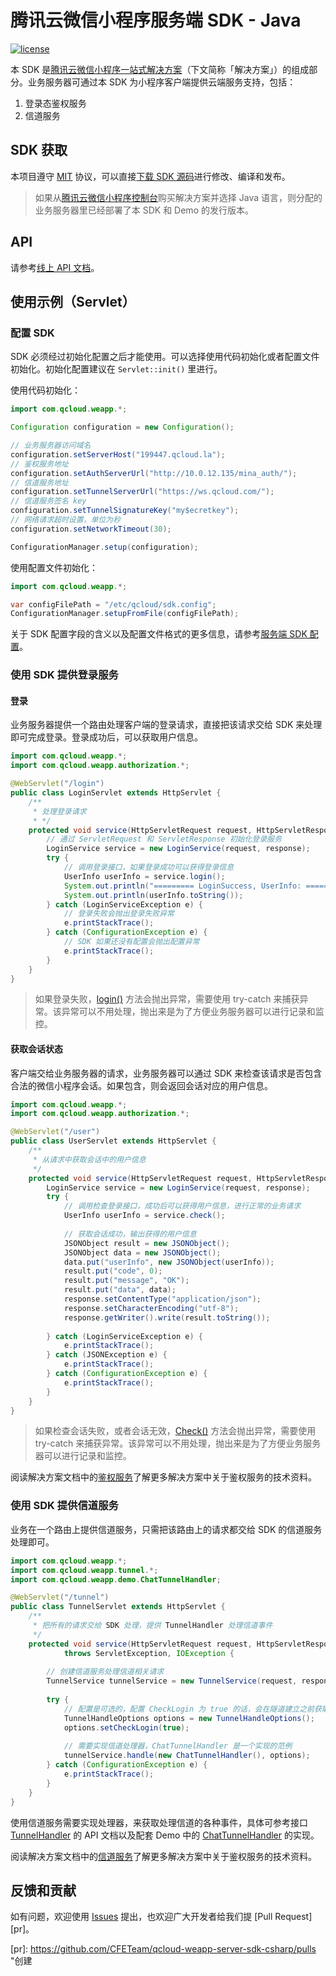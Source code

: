 腾讯云微信小程序服务端 SDK - Java
=================================

[![license](https://img.shields.io/github/license/tencentyun/weapp-java-server-sdk.svg?style=flat-square)](LICENSE)

本 SDK 是[腾讯云微信小程序一站式解决方案][weapp-solution]（下文简称「解决方案」）的组成部分。业务服务器可通过本 SDK 为小程序客户端提供云端服务支持，包括：

1. 登录态鉴权服务
2. 信道服务

## SDK 获取

本项目遵守 [MIT](LICENSE) 协议，可以直接[下载 SDK 源码][sdk-download]进行修改、编译和发布。

> 如果从[腾讯云微信小程序控制台][la-console]购买解决方案并选择 Java 语言，则分配的业务服务器里已经部署了本 SDK 和 Demo 的发行版本。

## API

请参考[线上 API 文档][api-url]。

## 使用示例（Servlet）

### 配置 SDK

SDK 必须经过初始化配置之后才能使用。可以选择使用代码初始化或者配置文件初始化。初始化配置建议在 `Servlet::init()` 里进行。

使用代码初始化：

```java
import com.qcloud.weapp.*;

Configuration configuration = new Configuration();

// 业务服务器访问域名
configuration.setServerHost("199447.qcloud.la");
// 鉴权服务地址
configuration.setAuthServerUrl("http://10.0.12.135/mina_auth/");
// 信道服务地址
configuration.setTunnelServerUrl("https://ws.qcloud.com/");
// 信道服务签名 key
configuration.setTunnelSignatureKey("my$ecretkey");
// 网络请求超时设置，单位为秒
configuration.setNetworkTimeout(30);

ConfigurationManager.setup(configuration);
```

使用配置文件初始化：

```java
import com.qcloud.weapp.*;

var configFilePath = "/etc/qcloud/sdk.config";
ConfigurationManager.setupFromFile(configFilePath);
```

关于 SDK 配置字段的含义以及配置文件格式的更多信息，请参考[服务端 SDK 配置][sdk-config-wiki]。

### 使用 SDK 提供登录服务

#### 登录

业务服务器提供一个路由处理客户端的登录请求，直接把该请求交给 SDK 来处理即可完成登录。登录成功后，可以获取用户信息。

```java
import com.qcloud.weapp.*;
import com.qcloud.weapp.authorization.*;

@WebServlet("/login")
public class LoginServlet extends HttpServlet {
    /**
     * 处理登录请求
     * */
    protected void service(HttpServletRequest request, HttpServletResponse response) throws ServletException, IOException {
        // 通过 ServletRequest 和 ServletResponse 初始化登录服务
        LoginService service = new LoginService(request, response);
        try {
            // 调用登录接口，如果登录成功可以获得登录信息
            UserInfo userInfo = service.login();
            System.out.println("========= LoginSuccess, UserInfo: ==========");
            System.out.println(userInfo.toString());
        } catch (LoginServiceException e) {
            // 登录失败会抛出登录失败异常
            e.printStackTrace();
        } catch (ConfigurationException e) {
            // SDK 如果还没有配置会抛出配置异常
            e.printStackTrace();
        }
    }
}
```

> 如果登录失败，[login()][login-api] 方法会抛出异常，需要使用 try-catch 来捕获异常。该异常可以不用处理，抛出来是为了方便业务服务器可以进行记录和监控。

#### 获取会话状态

客户端交给业务服务器的请求，业务服务器可以通过 SDK 来检查该请求是否包含合法的微信小程序会话。如果包含，则会返回会话对应的用户信息。

```java
import com.qcloud.weapp.*;
import com.qcloud.weapp.authorization.*;

@WebServlet("/user")
public class UserServlet extends HttpServlet {
    /**
     * 从请求中获取会话中的用户信息
     */
    protected void service(HttpServletRequest request, HttpServletResponse response) throws ServletException, IOException {
        LoginService service = new LoginService(request, response);        
        try {
            // 调用检查登录接口，成功后可以获得用户信息，进行正常的业务请求
            UserInfo userInfo = service.check();
            
            // 获取会话成功，输出获得的用户信息            
            JSONObject result = new JSONObject();
            JSONObject data = new JSONObject();
            data.put("userInfo", new JSONObject(userInfo));
            result.put("code", 0);
            result.put("message", "OK");
            result.put("data", data);            
            response.setContentType("application/json");
            response.setCharacterEncoding("utf-8");
            response.getWriter().write(result.toString());
            
        } catch (LoginServiceException e) {
            e.printStackTrace();
        } catch (JSONException e) {
            e.printStackTrace();
        } catch (ConfigurationException e) {
            e.printStackTrace();
        }
    }
}

```

> 如果检查会话失败，或者会话无效，[Check()][check-api] 方法会抛出异常，需要使用 try-catch 来捕获异常。该异常可以不用处理，抛出来是为了方便业务服务器可以进行记录和监控。

阅读解决方案文档中的[鉴权服务][auth-service-wiki]了解更多解决方案中关于鉴权服务的技术资料。

### 使用 SDK 提供信道服务

业务在一个路由上提供信道服务，只需把该路由上的请求都交给 SDK 的信道服务处理即可。

```java
import com.qcloud.weapp.*;
import com.qcloud.weapp.tunnel.*;
import com.qcloud.weapp.demo.ChatTunnelHandler;

@WebServlet("/tunnel")
public class TunnelServlet extends HttpServlet {
    /**
     * 把所有的请求交给 SDK 处理，提供 TunnelHandler 处理信道事件
     */
    protected void service(HttpServletRequest request, HttpServletResponse response)
            throws ServletException, IOException {
        
        // 创建信道服务处理信道相关请求
        TunnelService tunnelService = new TunnelService(request, response);
        
        try {
            // 配置是可选的，配置 CheckLogin 为 true 的话，会在隧道建立之前获取用户信息，以便业务将隧道和用户关联起来
            TunnelHandleOptions options = new TunnelHandleOptions();
            options.setCheckLogin(true);
            
            // 需要实现信道处理器，ChatTunnelHandler 是一个实现的范例
            tunnelService.handle(new ChatTunnelHandler(), options);
        } catch (ConfigurationException e) {
            e.printStackTrace();
        }
    }
}
```

使用信道服务需要实现处理器，来获取处理信道的各种事件，具体可参考接口 [TunnelHandler][tunnel-handler-api] 的 API 文档以及配套 Demo 中的 [ChatTunnelHandler][chat-handler-source] 的实现。

阅读解决方案文档中的[信道服务][tunnel-service-wiki]了解更多解决方案中关于鉴权服务的技术资料。

## 反馈和贡献

如有问题，欢迎使用 [Issues][new-issue] 提出，也欢迎广大开发者给我们提 [Pull Request][pr]。

[weapp-solution]: https://github.com/tencentyun/weapp-solution "查看腾讯云微信小程序解决方案"
[sdk-download]: https://github.com/tencentyun/weapp-java-server-sdk/archive/master.zip "下载 Java SDK 源码"
[la-console]: https://console.qcloud.com/la "打开腾讯云微信小程序一站式解决方案控制台"
[api-url]: https://tencentyun.github.io/weapp-java-server-sdk/api/ "查看 Java SDK API 文档"
[sdk-config-wiki]: https://github.com/tencentyun/weapp-solution/wiki/%E6%9C%8D%E5%8A%A1%E7%AB%AF-SDK-%E9%85%8D%E7%BD%AE "查看服务端 SDK 配置"
[auth-service-wiki]: https://github.com/tencentyun/weapp-solution/wiki/%E9%89%B4%E6%9D%83%E6%9C%8D%E5%8A%A1 "查看关于鉴权服务的更多资料"
[tunnel-service-wiki]: https://github.com/tencentyun/weapp-solution/wiki/%E9%89%B4%E6%9D%83%E6%9C%8D%E5%8A%A1 "查看关于信道服务的更多资料"
[login-api]: https://tencentyun.github.io/weapp-java-server-sdk/api/com/qcloud/weapp/authorization/LoginService.html#login-- "查看 LoginService::login() 方法 API"
[check-api]: https://tencentyun.github.io/weapp-java-server-sdk/api/com/qcloud/weapp/authorization/LoginService.html#check-- "查看 LoginService::ckeck() 方法 API"
[tunnel-handler-api]: https://tencentyun.github.io/weapp-java-server-sdk/api/com/qcloud/weapp/tunnel/TunnelHandler.html "查看 TunnelHandler 接口 API 文档"
[chat-handler-source]: https://github.com/tencentyun/weapp-java-server-sdk/blob/master/com.qcloud.weapp.demo/src/com/qcloud/weapp/demo/ChatTunnelHandler.java "查看 ChatTunnelHandler 示例代码"

[new-issue]: https://github.com/CFETeam/qcloud-weapp-server-sdk-csharp/issues/new "反馈建议和问题"
[pr]: https://github.com/CFETeam/qcloud-weapp-server-sdk-csharp/pulls "创建